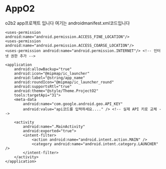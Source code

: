 # AppO2
o2b2 app프로젝트 입니다
여기는 androidmanifest.xml코드입니다
<manifest xmlns:android="http://schemas.android.com/apk/res/android"
    xmlns:tools="http://schemas.android.com/tools">

    <uses-permission android:name="android.permission.ACCESS_FINE_LOCATION"/>
    <uses-permission android:name="android.permission.ACCESS_COARSE_LOCATION"/>
    <uses-permission android:name="android.permission.INTERNET"/> <!-- 인터넷 권한 추가 -->

    <application
        android:allowBackup="true"
        android:icon="@mipmap/ic_launcher"
        android:label="@string/app_name"
        android:roundIcon="@mipmap/ic_launcher_round"
        android:supportsRtl="true"
        android:theme="@style/Theme.ProjectO2"
        tools:targetApi="31">
        <meta-data
            android:name="com.google.android.geo.API_KEY"
            android:value="api코드를 입력하세요...." /> <!-- 실제 API 키로 교체 -->

        <activity
            android:name=".MainActivity"
            android:exported="true">
            <intent-filter>
                <action android:name="android.intent.action.MAIN" />
                <category android:name="android.intent.category.LAUNCHER" />
            </intent-filter>
        </activity>
    </application>
</manifest>
